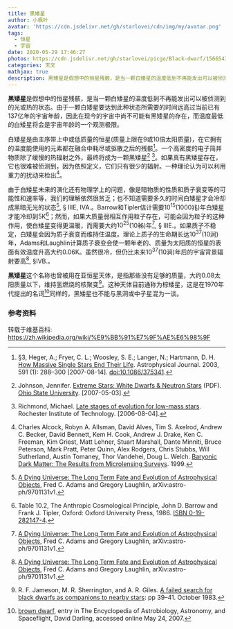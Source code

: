 ```yaml
---
title: 黑矮星
author: 小枫叶
avatar: 'https://cdn.jsdelivr.net/gh/starlovei/cdn/img/my/avatar.png'
tags:
  - 恒星
  - 宇宙
date: 2020-05-29 17:46:27
photos: https://cdn.jsdelivr.net/gh/starlovei/picgo/Black-dwarf/1566543663211132.jpg
categories: 天文
mathjax: true
description: 黑矮星是假想中的恒星残骸，是当一颗白矮星的温度低到不再能发出可以被侦测到的光或热的状态。由于一颗白矮星要达到此种状态所需要的时间远高过当前已有137亿年的宇宙年龄
---
```

**黑矮星**是假想中的恒星残骸，是当一颗白矮星的温度低到不再能发出可以被侦测到的光或热的状态。由于一颗白矮星要达到此种状态所需要的时间远高过当前已有137亿年的宇宙年龄，因此在现今的宇宙中尚不可能有黑矮星的存在，而温度最低的白矮星将会是宇宙年龄的一个观测极限。

白矮星是由主序带上中或低质量的恒星(质量上限在9或10倍太阳质量)，在它拥有的温度能使用的元素都在融合中耗尽或驱散之后的残骸[^1]。一个高密度的电子简并物质除了缓慢的热辐射之外，最终将成为一颗黑矮星[^2] [^3]。如果真有黑矮星存在，它也很难被侦测到，因为依照定义，它们只有很少的辐射。一种理论认为可以利用重力的扰动来检出[^4]。

由于白矮星未来的演化还有物理学上的问题，像是暗物质的性质和质子衰变等的可能性和速率等，我们的理解依然很贫乏；也不知道需要多久的时间白矮星才会冷却成黑暗无光的状态[^5], § IIIE, IVA.。Barrow和Tipler估计需要$10^{15}$(1000兆)年白矮星才能冷却到5K[^6]；然而，如果大质量弱相互作用粒子存在，可能会因为粒子的这种作用，使白矮星变得更温暖，而需要大约$10^{25}$(10秭)年[^5], § IIIE.。如果质子不稳定，白矮星会因为质子衰变而维持住温度。理论上质子的生命期长达$10^{37}$(10涧)年，Adams和Laughlin计算质子衰变会使一颗年老的、质量为太阳质的恒星的表面有效温度升高大约0.06K。虽然很冷，但仍比未来$10^{37}$(10涧)年后的宇宙背景辐射要高[^5], §IVB.。

**黑矮星**这个名称也曾被用在亚恒星天体，是指那些没有足够的质量，大约0.08太阳质量以下，维持氢燃烧的核聚变[^7]。这种天体目前通称为棕矮星，这是在1970年代提出的名词[^8]同样的，黑矮星也不能与黑洞或中子星混为一谈。

### 参考资料

[^1]: §3, Heger, A.; Fryer, C. L.; Woosley, S. E.; Langer, N.; Hartmann, D. H. [How Massive Single Stars End Their Life](http://adsabs.harvard.edu/abs/2003ApJ...591..288H). Astrophysical Journal. 2003, 591 (1): 288–300 [2007-08-14]. [doi:10.1086/375341](https://dx.doi.org/10.1086%2F375341).
[^2]: Johnson, Jennifer. [Extreme Stars: White Dwarfs & Neutron Stars](http://www.astronomy.ohio-state.edu/~jaj/Ast162/lectures/notesWL22.pdf) (PDF). [Ohio State University](https://zh.wikipedia.org/wiki/Ohio_State_University). [2007-05-03].
[^3]: Richmond, Michael. [Late stages of evolution for low-mass stars](http://spiff.rit.edu/classes/phys230/lectures/planneb/planneb.html). Rochester Institute of Technology. [2006-08-04].
[^4]: Charles Alcock, Robyn A. Allsman, David Alves, Tim S. Axelrod, Andrew C. Becker, David Bennett, Kem H. Cook, Andrew J. Drake, Ken C. Freeman, Kim Griest, Matt Lehner, Stuart Marshall, Dante Minniti, Bruce Peterson, Mark Pratt, Peter Quinn, Alex Rodgers, Chris Stubbs, Will Sutherland, Austin Tomaney, Thor Vandehei, Doug L. Welch. [Baryonic Dark Matter: The Results from Microlensing Surveys](http://adsabs.harvard.edu/abs/1999ASPC..165..362A). 1999.
[^5]: [A Dying Universe: The Long Term Fate and Evolution of Astrophysical Objects](http://xxx.lanl.gov/abs/astro-ph/9701131v1), Fred C. Adams and Gregory Laughlin, arXiv:astro-ph/9701131v1.
[^6]: Table 10.2, The Anthropic Cosmological Principle, John D. Barrow and Frank J. Tipler, Oxford: Oxford University Press, 1986. [ISBN 0-19-282147-4](https://zh.wikipedia.org/wiki/Special:%E7%BD%91%E7%BB%9C%E4%B9%A6%E6%BA%90/0192821474).
[^7]: R. F. Jameson, M. R. Sherrington, and A. R. Giles. [A failed search for black dwarfs as companions to nearby stars](http://adsabs.harvard.edu/abs/1983MNRAS.205P..39J): pp 39–41. October 1983.
[^8]: [brown dwarf](http://www.daviddarling.info/encyclopedia/B/browndwarf.html), entry in The Encyclopedia of Astrobiology, Astronomy, and Spaceflight, David Darling, accessed online May 24, 2007.

转载于维基百科: https://zh.wikipedia.org/wiki/%E9%BB%91%E7%9F%AE%E6%98%9F